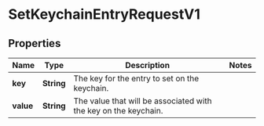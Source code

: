 

# SetKeychainEntryRequestV1


## Properties

| Name | Type | Description | Notes |
|------------ | ------------- | ------------- | -------------|
|**key** | **String** | The key for the entry to set on the keychain. |  |
|**value** | **String** | The value that will be associated with the key on the keychain. |  |



